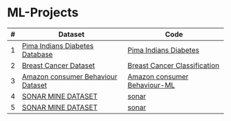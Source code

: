 # ML-Projects

| # |    Dataset            |    Code    |
|---| --------------------- | ---------------- |
| 1 | [Pima Indians Diabetes Database](https://www.kaggle.com/datasets/uciml/pima-indians-diabetes-database) | [Pima Indians Diabetes](https://www.kaggle.com/code/faysalmiah1721758/pima-indians-diabetes) |
| 2 | [Breast Cancer Dataset](https://www.kaggle.com/datasets/faysalmiah1721758/breast-cancer-data) | [Breast Cancer Classification](https://www.kaggle.com/code/faysalmiah1721758/breast-cancer-classification) |
| 3 | [Amazon consumer Behaviour Dataset](https://www.kaggle.com/datasets/swathiunnikrishnan/amazon-consumer-behaviour-dataset) | [Amazon consumer Behaviour-ML](https://www.kaggle.com/code/faysalmiah1721758/amazon-consumer-behaviour-ml) |
| 4 | [SONAR MINE DATASET](https://www.kaggle.com/datasets/mayurdalvi/sonar-mine-dataset) | [sonar](https://www.kaggle.com/code/faysalmiah1721758/sonar) |
| 5 | [SONAR MINE DATASET](https://www.kaggle.com/datasets/mayurdalvi/sonar-mine-dataset) | [sonar](https://www.kaggle.com/code/faysalmiah1721758/sonar) |
